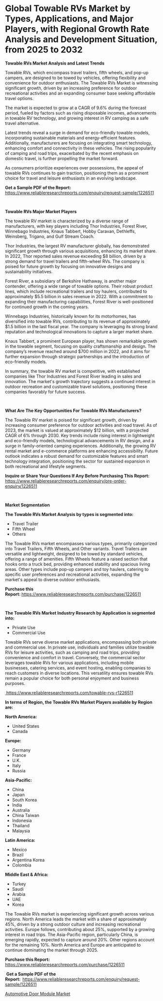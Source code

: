 <p><h1>Global Towable RVs Market by Types, Applications, and Major Players, with Regional Growth Rate Analysis and Development Situation, from 2025 to 2032</h1></p><p><strong>Towable RVs Market Analysis and Latest Trends</strong></p>
<p><p>Towable RVs, which encompass travel trailers, fifth wheels, and pop-up campers, are designed to be towed by vehicles, offering flexibility and convenience for outdoor enthusiasts. The Towable RVs Market is witnessing significant growth, driven by an increasing preference for outdoor recreational activities and an expanding consumer base seeking affordable travel options. </p><p>The market is expected to grow at a CAGR of 9.6% during the forecast period, fueled by factors such as rising disposable incomes, advancements in towable RV technology, and growing interest in RV camping as a safe travel alternative. </p><p>Latest trends reveal a surge in demand for eco-friendly towable models, incorporating sustainable materials and energy-efficient features. Additionally, manufacturers are focusing on integrating smart technology, enhancing comfort and connectivity in these vehicles. The rising popularity of camping and road trips, exacerbated by the recent emphasis on domestic travel, is further propelling the market forward. </p><p>As consumers prioritize experiences over possessions, the appeal of towable RVs continues to gain traction, positioning them as a prominent choice for travel and leisure enthusiasts in an evolving landscape.</p></p>
<p><strong>Get a Sample PDF of the Report:&nbsp;</strong> <a href="https://www.reliableresearchreports.com/enquiry/request-sample/1226511?utm_campaign=3573&utm_medium=2&utm_source=Github&utm_content=ia&utm_term=30032025&utm_id=towable-rvs">https://www.reliableresearchreports.com/enquiry/request-sample/1226511</a></p>
<p>&nbsp;</p>
<p><strong>Towable RVs Major Market Players</strong></p>
<p><p>The towable RV market is characterized by a diverse range of manufacturers, with key players including Thor Industries, Forest River, Winnebago Industries, Knaus Tabbert, Hobby Caravan, Dethleffs, Weinsberg, Trigano, and Gulf Stream Coach. </p><p>Thor Industries, the largest RV manufacturer globally, has demonstrated significant growth through various acquisitions, enhancing its market share. In 2022, Thor reported sales revenue exceeding $8 billion, driven by a strong demand for travel trailers and fifth-wheel RVs. The company is poised for future growth by focusing on innovative designs and sustainability initiatives.</p><p>Forest River, a subsidiary of Berkshire Hathaway, is another major contender, offering a wide range of towable options. Their robust product lines, which include recreational trailers and toy haulers, contributed to approximately $5.5 billion in sales revenue in 2022. With a commitment to expanding their manufacturing capabilities, Forest River is well-positioned for continued growth in the coming years.</p><p>Winnebago Industries, historically known for its motorhomes, has diversified into towable RVs, contributing to its revenue of approximately $1.5 billion in the last fiscal year. The company is leveraging its strong brand reputation and technological innovations to capture a larger market share.</p><p>Knaus Tabbert, a prominent European player, has shown remarkable growth in the towable segment, focusing on quality craftsmanship and design. The company’s revenue reached around $700 million in 2022, and it aims for further expansion through strategic partnerships and the introduction of eco-friendly models.</p><p>In summary, the towable RV market is competitive, with established companies like Thor Industries and Forest River leading in sales and innovation. The market's growth trajectory suggests a continued interest in outdoor recreation and customizable travel solutions, positioning these companies favorably for future success.</p></p>
<p>&nbsp;</p>
<p><strong>What Are The Key Opportunities For Towable RVs Manufacturers?</strong></p>
<p><p>The Towable RV market is poised for significant growth, driven by increasing consumer preference for outdoor activities and road travel. As of 2023, the market is valued at approximately $12 billion, with a projected CAGR of 6% through 2030. Key trends include rising interest in lightweight and eco-friendly models, technological advancements in RV design, and a surge in family-oriented camping experiences. Additionally, the growing RV rental market and e-commerce platforms are enhancing accessibility. Future outlook indicates a robust demand for customizable features and smart technology integration, positioning the sector for sustained expansion in both recreational and lifestyle segments.</p></p>
<p><strong>Inquire or Share Your Questions If Any Before Purchasing This Report:</strong> <a href="https://www.reliableresearchreports.com/enquiry/pre-order-enquiry/1226511?utm_campaign=3573&utm_medium=2&utm_source=Github&utm_content=ia&utm_term=30032025&utm_id=towable-rvs">https://www.reliableresearchreports.com/enquiry/pre-order-enquiry/1226511</a></p>
<p>&nbsp;</p>
<p><strong>Market Segmentation</strong></p>
<p><strong>The Towable RVs Market Analysis by types is segmented into:</strong></p>
<p><ul><li>Travel Trailer</li><li>Fifth Wheel</li><li>Others</li></ul></p>
<p><p>The Towable RVs market encompasses various types, primarily categorized into Travel Trailers, Fifth Wheels, and Other variants. Travel Trailers are versatile and lightweight, designed to be towed by standard vehicles, offering a range of amenities. Fifth Wheels feature a raised section that hooks onto a truck bed, providing enhanced stability and spacious living areas. Other types include pop-up campers and toy haulers, catering to specific user preferences and recreational activities, expanding the market's appeal to diverse outdoor enthusiasts.</p></p>
<p><strong>Purchase this Report:&nbsp;</strong><a href="https://www.reliableresearchreports.com/purchase/1226511?utm_campaign=3573&utm_medium=2&utm_source=Github&utm_content=ia&utm_term=30032025&utm_id=towable-rvs">https://www.reliableresearchreports.com/purchase/1226511</a></p>
<p>&nbsp;</p>
<p><strong>The Towable RVs Market Industry Research by Application is segmented into:</strong></p>
<p><ul><li>Private Use</li><li>Commercial Use</li></ul></p>
<p><p>Towable RVs serve diverse market applications, encompassing both private and commercial use. In private use, individuals and families utilize towable RVs for leisure activities, such as camping and road trips, providing convenience and comfort in travel. Conversely, the commercial sector leverages towable RVs for various applications, including mobile businesses, catering services, and event hosting, enabling companies to reach customers in diverse locations. This versatility ensures towable RVs remain a popular choice for both personal enjoyment and business purposes.</p></p>
<p><a href="https://www.reliableresearchreports.com/towable-rvs-r1226511?utm_campaign=3573&utm_medium=2&utm_source=Github&utm_content=ia&utm_term=30032025&utm_id=towable-rvs">&nbsp;https://www.reliableresearchreports.com/towable-rvs-r1226511</a></p>
<p><strong>In terms of Region, the Towable RVs Market Players available by Region are:</strong></p>
<p>
    <p> <strong> North America: </strong>
        <ul>
            <li>United States</li>
            <li>Canada</li>
        </ul>
        </p> 
    <p> <strong> Europe: </strong>
        <ul>
            <li>Germany</li>
            <li>France</li>
            <li>U.K.</li>
            <li>Italy</li>
            <li>Russia</li>
        </ul>
        </p> 
    <p> <strong> Asia-Pacific: </strong>
        <ul>
            <li>China</li>
            <li>Japan</li>
            <li>South Korea</li>
            <li>India</li>
            <li>Australia</li>
            <li>China Taiwan</li>
            <li>Indonesia</li>
            <li>Thailand</li>
            <li>Malaysia</li>
        </ul>
        </p> 
    <p> <strong> Latin America: </strong>
        <ul>
            <li>Mexico</li>
            <li>Brazil</li>
            <li>Argentina Korea</li>
            <li>Colombia</li>
        </ul>
        </p> 
    <p> <strong> Middle East & Africa: </strong>
        <ul>
            <li>Turkey</li>
            <li>Saudi</li>
            <li>Arabia</li>
            <li>UAE</li>
            <li>Korea</li>
        </ul>
    </p>
    </p>
<p><p>The Towable RVs market is experiencing significant growth across various regions. North America leads the market with a share of approximately 45%, driven by a strong outdoor culture and increasing recreational activities. Europe follows, contributing about 25%, supported by a growing interest in road trips. The Asia-Pacific region, particularly China, is emerging rapidly, expected to capture around 20%. Other regions account for the remaining 10%. North America and Europe are anticipated to continue dominating the market through 2025.</p></p>
<p><strong>Purchase this Report: </strong><a href="https://www.reliableresearchreports.com/purchase/1226511?utm_campaign=3573&utm_medium=2&utm_source=Github&utm_content=ia&utm_term=30032025&utm_id=towable-rvs">https://www.reliableresearchreports.com/purchase/1226511</a></p>
<p>&nbsp;<strong>Get a Sample PDF of the Report:&nbsp;&nbsp;</strong><a href="https://www.reliableresearchreports.com/enquiry/request-sample/1226511?utm_campaign=3573&utm_medium=2&utm_source=Github&utm_content=ia&utm_term=30032025&utm_id=towable-rvs">https://www.reliableresearchreports.com/enquiry/request-sample/1226511</a></p>
<p><strong></strong></p>
<p><p><a href="https://github.com/welidaeisya/Market-Research-Report-List-1/blob/main/automotive-door-module-market.md?utm_campaign=3573&utm_medium=2&utm_source=Github&utm_content=ia&utm_term=30032025&utm_id=towable-rvs">Automotive Door Module Market</a></p></p>